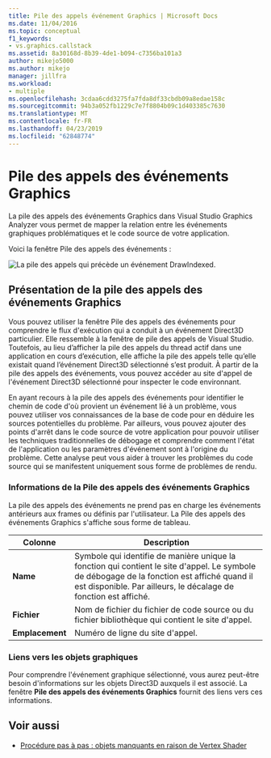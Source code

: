 ```yaml
---
title: Pile des appels événement Graphics | Microsoft Docs
ms.date: 11/04/2016
ms.topic: conceptual
f1_keywords:
- vs.graphics.callstack
ms.assetid: 8a30168d-8b39-4de1-b094-c7356ba101a3
author: mikejo5000
ms.author: mikejo
manager: jillfra
ms.workload:
- multiple
ms.openlocfilehash: 3cdaa6cdd3275fa7fda8df33cbdb09a8edae158c
ms.sourcegitcommit: 94b3a052fb1229c7e7f8804b09c1d403385c7630
ms.translationtype: MT
ms.contentlocale: fr-FR
ms.lasthandoff: 04/23/2019
ms.locfileid: "62848774"
---
```

# <a name="graphics-event-call-stack"></a>Pile des appels des événements Graphics
La pile des appels des événements Graphics dans Visual Studio Graphics Analyzer vous permet de mapper la relation entre les événements graphiques problématiques et le code source de votre application.

 Voici la fenêtre Pile des appels des événements :

 ![La pile des appels qui précède un événement DrawIndexed. ](media/gfx_diag_demo_graphics_event_call_stack_orientation.png "gfx_diag_demo_graphics_event_call_stack_orientation")

## <a name="understanding-the-graphics-event-call-stack"></a>Présentation de la pile des appels des événements Graphics
 Vous pouvez utiliser la fenêtre Pile des appels des événements pour comprendre le flux d'exécution qui a conduit à un événement Direct3D particulier. Elle ressemble à la fenêtre de pile des appels de Visual Studio. Toutefois, au lieu d’afficher la pile des appels du thread actif dans une application en cours d’exécution, elle affiche la pile des appels telle qu’elle existait quand l’événement Direct3D sélectionné s’est produit. À partir de la pile des appels des événements, vous pouvez accéder au site d'appel de l'événement Direct3D sélectionné pour inspecter le code environnant.

 En ayant recours à la pile des appels des événements pour identifier le chemin de code d'où provient un événement lié à un problème, vous pouvez utiliser vos connaissances de la base de code pour en déduire les sources potentielles du problème. Par ailleurs, vous pouvez ajouter des points d'arrêt dans le code source de votre application pour pouvoir utiliser les techniques traditionnelles de débogage et comprendre comment l'état de l'application ou les paramètres d'événement sont à l'origine du problème. Cette analyse peut vous aider à trouver les problèmes du code source qui se manifestent uniquement sous forme de problèmes de rendu.

### <a name="graphics-event-call-stack-information"></a>Informations de la Pile des appels des événements Graphics
 La pile des appels des événements ne prend pas en charge les événements antérieurs aux frames ou définis par l'utilisateur. La Pile des appels des événements Graphics s'affiche sous forme de tableau.

|Colonne|Description|
|------------|-----------------|
|**Name**|Symbole qui identifie de manière unique la fonction qui contient le site d'appel. Le symbole de débogage de la fonction est affiché quand il est disponible. Par ailleurs, le décalage de fonction est affiché.|
|**Fichier**|Nom de fichier du fichier de code source ou du fichier bibliothèque qui contient le site d'appel.|
|**Emplacement**|Numéro de ligne du site d'appel.|

### <a name="links-to-graphics-objects"></a>Liens vers les objets graphiques
 Pour comprendre l'événement graphique sélectionné, vous aurez peut-être besoin d'informations sur les objets Direct3D auxquels il est associé. La fenêtre **Pile des appels des événements Graphics** fournit des liens vers ces informations.

## <a name="see-also"></a>Voir aussi
- [Procédure pas à pas : objets manquants en raison de Vertex Shader](walkthrough-missing-objects-due-to-vertex-shading.md)
